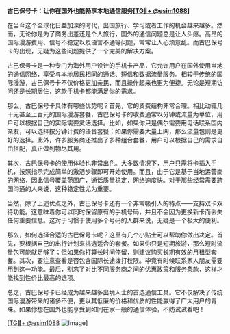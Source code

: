 **古巴保号卡：让你在国外也能畅享本地通信服务[[TG💪+ @esim1088](https://t.me/s/esim1088)]**

在当今这个全球化日益加深的时代，出国旅行、学习或者工作的机会越来越多。然而，无论你是为了商务出差还是个人旅行，国外的通信问题总是让人头疼。高昂的国际漫游费用、信号不稳定以及语言不通等问题，常常让人心烦意乱。而古巴保号卡的出现，无疑为这些问题提供了一个完美的解决方案。

古巴保号卡是一种专门为海外用户设计的手机卡产品，它允许用户在国外使用当地的通信网络，享受与本地居民相同的通话、短信和数据流量服务。相较于传统的国际漫游，古巴保号卡不仅价格更加亲民，而且操作起来也更为便捷。无论是短期访问还是长期居住，这款手机卡都能满足你的需求。

那么，古巴保号卡具体有哪些优势呢？首先，它的资费结构非常合理。相比动辄几十元甚至上百元的国际漫游套餐，古巴保号卡的收费通常以分钟或流量为单位，用户可以根据自己的实际需要灵活选择。比如，如果你只是偶尔需要用电话联系国内亲友，可以选择按分钟计费的语音套餐；如果你需要大量上网，那么流量包则是更好的选择。此外，许多服务商还推出了多种组合套餐，用户可以根据自己的需求自由搭配，真正做到物尽其用。

其次，古巴保号卡的使用体验也非常出色。大多数情况下，用户只需将卡插入手机，按照指示完成简单的激活步骤即可开始使用。而且，由于它是基于当地运营商的网络，因此信号覆盖范围广，通话质量稳定，网络速度快。对于那些经常需要跨国沟通的人来说，这种稳定性尤为重要。

当然，除了上述优点之外，古巴保号卡还有一个非常吸引人的特点——支持双卡双待功能。这意味着你可以同时保留原有的手机号码，并且不会因为更换新卡而丢失任何重要信息。这对于习惯于使用多个号码的人群来说，无疑是一个极大的便利。

那么，如何选择合适的古巴保号卡呢？这里有几个小贴士可以帮助你做出决定。首先，要根据自己的出行计划来挑选适合的套餐。如果你只是短期旅游，那么短时流量包可能就足够了；但如果你打算长时间停留，则建议购买长期有效的月租型套餐。其次，要注意查看是否包含国际长途拨打权限。毕竟有时候联系家人朋友需要用到这一功能。最后，别忘了对比不同服务商之间的优惠政策和服务条款，这样才能找到性价比最高的选项。

总之，古巴保号卡已经成为越来越多出境人士的首选通信工具。它不仅解决了传统国际漫游带来的诸多不便，更以其低廉的价格和优质的性能赢得了广大用户的青睐。如果你想在国外也能享受到如同在家一般的通信体验，不妨试试看吧！

[[TG💪+ @esim1088](https://t.me/s/esim1088) ![Image](https://i.postimg.cc/4NQfJmqS/Snipaste-2025-05-13-00-14-12.png)]